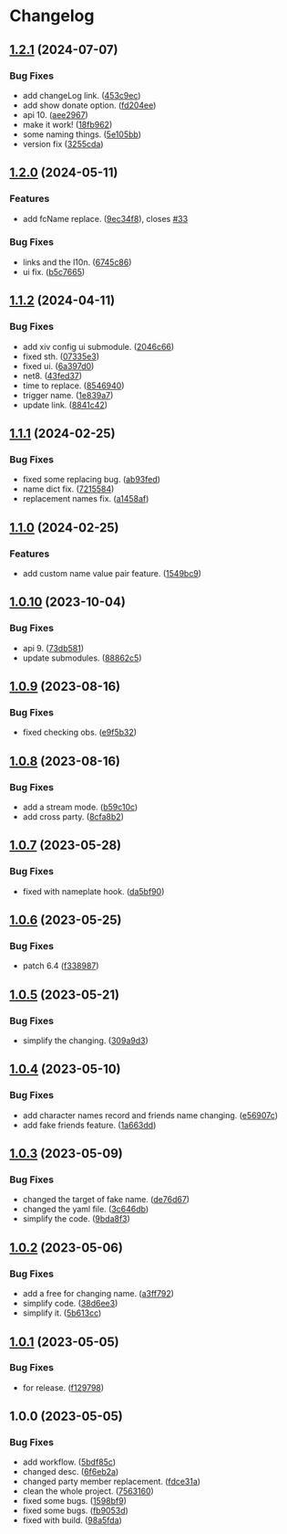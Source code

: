# Changelog

## [1.2.1](https://github.com/ArchiDog1998/FakeName/compare/v1.2.0...v1.2.1) (2024-07-07)


### Bug Fixes

* add changeLog link. ([453c9ec](https://github.com/ArchiDog1998/FakeName/commit/453c9ec71772fcc2da8878da5e38c0fe216bca7b))
* add show donate option. ([fd204ee](https://github.com/ArchiDog1998/FakeName/commit/fd204eeb0ce5de2b495a7759ece8d553933d53c7))
* api 10. ([aee2967](https://github.com/ArchiDog1998/FakeName/commit/aee29670fd77e0207d6badd0995ab9eb730d7b7d))
* make it work! ([18fb962](https://github.com/ArchiDog1998/FakeName/commit/18fb9625c8595254addd2d84c6641624c0aab6a6))
* some naming things. ([5e105bb](https://github.com/ArchiDog1998/FakeName/commit/5e105bb7b349fb24e21293042192a30bf7deb0ae))
* version fix ([3255cda](https://github.com/ArchiDog1998/FakeName/commit/3255cdab8c48468c49203b169e9ac298c6f9fdac))

## [1.2.0](https://github.com/ArchiDog1998/FakeName/compare/v1.1.2...v1.2.0) (2024-05-11)


### Features

* add fcName replace. ([9ec34f8](https://github.com/ArchiDog1998/FakeName/commit/9ec34f86c1e68307183b18e8f78ca339631b5a93)), closes [#33](https://github.com/ArchiDog1998/FakeName/issues/33)


### Bug Fixes

* links and the l10n. ([6745c86](https://github.com/ArchiDog1998/FakeName/commit/6745c8642139c6cc70065b75dcbbaaea82875baf))
* ui fix. ([b5c7665](https://github.com/ArchiDog1998/FakeName/commit/b5c766553b15b25c1e0a03e341c28cf13c2bc45f))

## [1.1.2](https://github.com/ArchiDog1998/FakeName/compare/v1.1.1...v1.1.2) (2024-04-11)


### Bug Fixes

* add xiv config ui submodule. ([2046c66](https://github.com/ArchiDog1998/FakeName/commit/2046c661f26b299530bae54147df7c3f3a2ba529))
* fixed sth. ([07335e3](https://github.com/ArchiDog1998/FakeName/commit/07335e3278ca7ae5718b8614fc6ba1d21f77db50))
* fixed ui. ([6a397d0](https://github.com/ArchiDog1998/FakeName/commit/6a397d0237e5909d8f87102b930a3d9228b8740a))
* net8. ([43fed37](https://github.com/ArchiDog1998/FakeName/commit/43fed377c35f5da9a41381d7a41a56cf03366aea))
* time to replace. ([8546940](https://github.com/ArchiDog1998/FakeName/commit/8546940affe60eb757fe02a8cb277c36a698c29c))
* trigger name. ([1e839a7](https://github.com/ArchiDog1998/FakeName/commit/1e839a70e2e73d65ff5ce78162c391afe27ad494))
* update link. ([8841c42](https://github.com/ArchiDog1998/FakeName/commit/8841c42e93d75b039d4a796f2e5d066be1b8cb79))

## [1.1.1](https://github.com/ArchiDog1998/FakeName/compare/v1.1.0...v1.1.1) (2024-02-25)


### Bug Fixes

* fixed some replacing bug. ([ab93fed](https://github.com/ArchiDog1998/FakeName/commit/ab93fedafa0892a7dfa388bcb29149ac49deb53e))
* name dict fix. ([7215584](https://github.com/ArchiDog1998/FakeName/commit/7215584ec0e7545a9ed67527d2ccff99823e9a71))
* replacement names fix. ([a1458af](https://github.com/ArchiDog1998/FakeName/commit/a1458af81a39c357acda7593a7600ed21c13b8c6))

## [1.1.0](https://github.com/ArchiDog1998/FakeName/compare/v1.0.10...v1.1.0) (2024-02-25)


### Features

* add custom name value pair feature. ([1549bc9](https://github.com/ArchiDog1998/FakeName/commit/1549bc9e55309c9ab58f0d100ddaf6cef6da24bc))

## [1.0.10](https://github.com/ArchiDog1998/FakeName/compare/v1.0.9...v1.0.10) (2023-10-04)


### Bug Fixes

* api 9. ([73db581](https://github.com/ArchiDog1998/FakeName/commit/73db581ac31f3edbb9c2e2ce8d4e1e47d2b8ee35))
* update submodules. ([88862c5](https://github.com/ArchiDog1998/FakeName/commit/88862c5a71ede7547b3e509df06d1d46cb9163d3))

## [1.0.9](https://github.com/ArchiDog1998/FakeName/compare/v1.0.8...v1.0.9) (2023-08-16)


### Bug Fixes

* fixed checking obs. ([e9f5b32](https://github.com/ArchiDog1998/FakeName/commit/e9f5b32166916c497e19eace66b00eef5dbfdc4b))

## [1.0.8](https://github.com/ArchiDog1998/FakeName/compare/v1.0.7...v1.0.8) (2023-08-16)


### Bug Fixes

* add a stream mode. ([b59c10c](https://github.com/ArchiDog1998/FakeName/commit/b59c10c2ae8003d54b1f845a500ea51cf7d22aed))
* add cross party. ([8cfa8b2](https://github.com/ArchiDog1998/FakeName/commit/8cfa8b2a7348d181cfa13416697d8d2a39884833))

## [1.0.7](https://github.com/ArchiDog1998/FakeName/compare/v1.0.6...v1.0.7) (2023-05-28)


### Bug Fixes

* fixed with nameplate hook. ([da5bf90](https://github.com/ArchiDog1998/FakeName/commit/da5bf9055b3e341d294b359ff1fd9b14e1477c8a))

## [1.0.6](https://github.com/ArchiDog1998/FakeName/compare/v1.0.5...v1.0.6) (2023-05-25)


### Bug Fixes

* patch 6.4 ([f338987](https://github.com/ArchiDog1998/FakeName/commit/f33898737fd51738f0354cfcb2e65d5b61f33edd))

## [1.0.5](https://github.com/ArchiDog1998/FakeName/compare/v1.0.4...v1.0.5) (2023-05-21)


### Bug Fixes

* simplify the changing. ([309a9d3](https://github.com/ArchiDog1998/FakeName/commit/309a9d3de7c2d551a6d8fe4c5392d1adace2f101))

## [1.0.4](https://github.com/ArchiDog1998/FakeName/compare/v1.0.3...v1.0.4) (2023-05-10)


### Bug Fixes

* add character names record and friends name changing. ([e56907c](https://github.com/ArchiDog1998/FakeName/commit/e56907c2734e062b8a2720fc39210234e9b6fbc1))
* add fake friends feature. ([1a663dd](https://github.com/ArchiDog1998/FakeName/commit/1a663dd07acd4e21900d6218a15d1d33c1283acf))

## [1.0.3](https://github.com/ArchiDog1998/FakeName/compare/v1.0.2...v1.0.3) (2023-05-09)


### Bug Fixes

* changed the target of fake name. ([de76d67](https://github.com/ArchiDog1998/FakeName/commit/de76d6708118b1600162e687c128643576f03a7a))
* changed the yaml file. ([3c646db](https://github.com/ArchiDog1998/FakeName/commit/3c646dbcc06e1771f4c94165846d30f512ba3561))
* simplify the code. ([9bda8f3](https://github.com/ArchiDog1998/FakeName/commit/9bda8f3b276d60662e4bfe87cf38e6b11b838e01))

## [1.0.2](https://github.com/ArchiDog1998/FakeName/compare/v1.0.1...v1.0.2) (2023-05-06)


### Bug Fixes

* add a free for changing name. ([a3ff792](https://github.com/ArchiDog1998/FakeName/commit/a3ff792e12eed43636fb686af47898220566411d))
* simplify code. ([38d6ee3](https://github.com/ArchiDog1998/FakeName/commit/38d6ee35c91914b4dccbf6992c26e9010bfeeb25))
* simplify it. ([5b613cc](https://github.com/ArchiDog1998/FakeName/commit/5b613ccb10010306e579ca995ae8efcb63af2b6e))

## [1.0.1](https://github.com/ArchiDog1998/FakeName/compare/v1.0.0...v1.0.1) (2023-05-05)


### Bug Fixes

* for release. ([f129798](https://github.com/ArchiDog1998/FakeName/commit/f1297987a98f421d46b8efb60f0aee6991b03eb1))

## 1.0.0 (2023-05-05)


### Bug Fixes

* add workflow. ([5bdf85c](https://github.com/ArchiDog1998/FakeName/commit/5bdf85cc93b0b3ba4334dd2c113cb5efe200ed24))
* changed desc. ([6f6eb2a](https://github.com/ArchiDog1998/FakeName/commit/6f6eb2a363579e8b5da37438762f48be6b5bf0f0))
* changed party member replacement. ([fdce31a](https://github.com/ArchiDog1998/FakeName/commit/fdce31a19c6a94e7767347c29b039e9c4f77ed16))
* clean the whole project. ([7563160](https://github.com/ArchiDog1998/FakeName/commit/7563160498665dddc99584f02b0a2116fc7e3722))
* fixed some bugs. ([1598bf9](https://github.com/ArchiDog1998/FakeName/commit/1598bf9b728e331d594a0b5d081b292e3aa5ffae))
* fixed some bugs. ([fb9053d](https://github.com/ArchiDog1998/FakeName/commit/fb9053d7d006cba9aee9c1e675ccbf77a3f3c116))
* fixed with build. ([98a5fda](https://github.com/ArchiDog1998/FakeName/commit/98a5fdadcf77c41d0afbadfeb15af89afaece51d))
